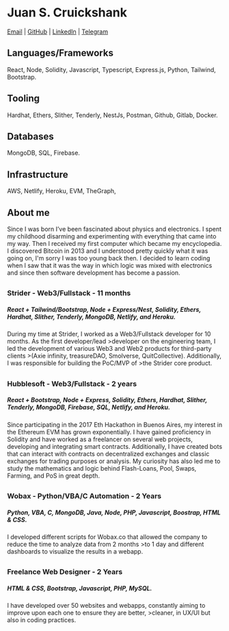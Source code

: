 # Juan S. Cruickshank
[Email](mailto:juandesndr@gmail.com) | [GitHub](https://github.com/jscrui) | [LinkedIn](https://www.linkedin.com/in/juan-snaider-cruickshank/) | [Telegram](https://t.me/x0jscrui)

## Languages/Frameworks
React, Node, Solidity, Javascript, Typescript, Express.js, Python, Tailwind, Bootstrap.

## Tooling
Hardhat, Ethers, Slither, Tenderly, NestJs, Postman, Github, Gitlab, Docker.

## Databases
MongoDB, SQL, Firebase.

## Infrastructure
AWS, Netlify, Heroku, EVM, TheGraph,

## About me
Since I was born I’ve been fascinated about physics and electronics. I spent my childhood disarming and experimenting with everything that came into my way. Then I received my first computer which became my encyclopedia. I discovered Bitcoin in 2013 and I understood pretty quickly what it was going on, I'm sorry I was too young back then. I decided to learn coding when I saw that it was the way in which logic was mixed with electronics and since then software development has become a passion.  

##
      
### Strider - Web3/Fullstack - 11 months 
##### React + Tailwind/Bootstrap, Node + Express/Nest, Solidity, Ethers, Hardhat, Slither, Tenderly, MongoDB, Netlify, and Heroku.
During my time at Strider, I worked as a Web3/Fullstack developer for 10 months. As the first developer/lead >developer on the engineering team, I led the development of various Web3 and Web2 products for third-party clients >(Axie infinity, treasureDAO, Smolverse, QuitCollective). Additionally, I was responsible for building the PoC/MVP of >the Strider core product.

##

### Hubblesoft - Web3/Fullstack - 2 years 
##### React + Bootstrap, Node + Express, Solidity, Ethers, Hardhat, Slither, Tenderly, MongoDB, Firebase, SQL, Netlify, and Heroku.
Since participating in the 2017 Eth Hackathon in Buenos Aires, my interest in the Ethereum EVM has grown
exponentially. I have gained proficiency in Solidity and have worked as a freelancer on several web projects, 
developing and integrating smart contracts. Additionally, I have created bots that can interact with contracts on 
decentralized exchanges and classic exchanges for trading purposes or analysis. My curiosity has also led me to study
the mathematics and logic behind Flash-Loans, Pool, Swaps, Farming, and PoS in great depth.

##

### Wobax - Python/VBA/C Automation - 2 Years 
##### Python, VBA, C, MongoDB, Java, Node, PHP, Javascript, Boostrap, HTML & CSS.
I developed different scripts for Wobax.co that allowed the company to reduce the time to analyze data from 2 months >to 1 day and different dashboards to visualize the results in a webapp. 

##
    
### Freelance Web Designer - 2 Years
##### HTML & CSS, Bootstrap, Javascript, PHP, MySQL.
I have developed over 50 websites and webapps, constantly aiming to improve upon each one to ensure they are better, >cleaner, in UX/UI but also in coding practices. 
